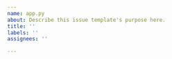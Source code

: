 ```yaml
---
name: app.py
about: Describe this issue template's purpose here.
title: ''
labels: ''
assignees: ''

---
```



